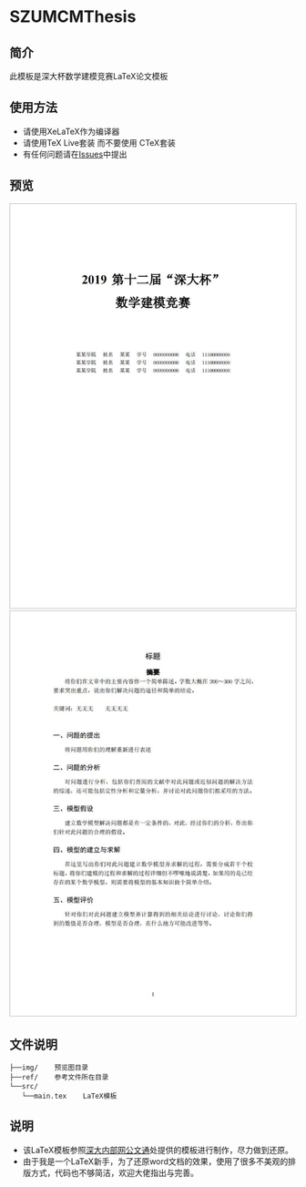 # SZUMCMThesis

## 简介

此模板是深大杯数学建模竞赛LaTeX论文模板

## 使用方法

* 请使用XeLaTeX作为编译器
* 请使用TeX Live套装 而不要使用 CTeX套装
* 有任何问题请在[Issues](https://github.com/AirManH/SZUMCMThesis/issues)中提出

## 预览

![Image](img/page1.png "page-1")
![Image](img/page2.png "page-2")

## 文件说明

    ├──img/    预览图目录
    ├──ref/    参考文件所在目录
    └──src/
       └──main.tex    LaTeX模板

## 说明

* 该LaTeX模板参照[深大内部网公文通](https://www1.szu.edu.cn/board/view.asp?id=366418)处提供的模板进行制作，尽力做到还原。
* 由于我是一个LaTeX新手，为了还原word文档的效果，使用了很多不美观的排版方式，代码也不够简洁，欢迎大佬指出与完善。